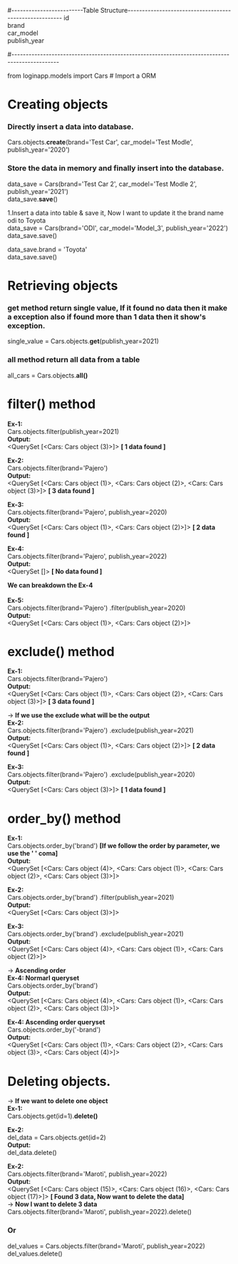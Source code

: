 
#-------------------------Table Structure-------------------------------------------------------
 id <br>
 brand <br>
 car_model<br>
 publish_year<br>

#----------------------------------------------------------------------------------------------

from loginapp.models import Cars  # Import a ORM

# Creating objects
<h3>Directly insert a data into database.</h3>
Cars.objects.<b>create</b>(brand='Test Car', car_model='Test Modle', publish_year='2020')

<h3>Store the data in memory and finally insert into the database.</h3>
data_save = Cars(brand='Test Car 2', car_model='Test Modle 2', publish_year='2021') <br>
data_save.<b>save</b>()

            
1.Insert a data into table & save it, Now I want to update it the brand name odi to Toyota <br>
data_save = Cars(brand='ODI', car_model='Model_3', publish_year='2022')
data_save.save()<br>

data_save.brand = 'Toyota'<br>
data_save.save()


# Retrieving objects

<h3>get method return single value, If it found no data then it make a exception also if found more than 1 data then it show's exception.</h3>
single_value = Cars.objects.<b>get</b>(publish_year=2021)

<h3>all method return all data from a table</h3>
all_cars = Cars.objects.<b>all()</b>

# filter() method
<b>Ex-1: </b> <br>Cars.objects.filter(publish_year=2021)<br>
<b>Output:</b> <br><QuerySet [<Cars: Cars object (3)>]>  <b>[ 1 data found ]</b>

<b>Ex-2: </b> <br>Cars.objects.filter(brand='Pajero')<br>
<b>Output:</b> <br><QuerySet [<Cars: Cars object (1)>, <Cars: Cars object (2)>, <Cars: Cars object (3)>]>   <b>[ 3 data found ]</b>

<b>Ex-3: </b> <br>Cars.objects.filter(brand='Pajero', publish_year=2020)<br>
<b>Output:</b> <br><QuerySet [<Cars: Cars object (1)>, <Cars: Cars object (2)>]>   <b>[ 2 data found ]</b>

<b>Ex-4: </b> <br>Cars.objects.filter(brand='Pajero', publish_year=2022)<br>
<b>Output:</b> <br><QuerySet []>    <b>[ No data found ]</b>

<b>We can breakdown the Ex-4</b><br><br>
<b>Ex-5: </b> <br> Cars.objects.filter(brand='Pajero') .filter(publish_year=2020)<br>
<b>Output:</b> <br> <QuerySet [<Cars: Cars object (1)>, <Cars: Cars object (2)>]><br>


# exclude() method
<b>Ex-1: </b> <br>Cars.objects.filter(brand='Pajero')<br>
<b>Output:</b><br> <QuerySet [<Cars: Cars object (1)>, <Cars: Cars object (2)>, <Cars: Cars object (3)>]> <b>[ 3 data found ]</b>


-> <b> If we use the exclude what will be the output</b> <br>
<b>Ex-2: </b> <br>Cars.objects.filter(brand='Pajero') .exclude(publish_year=2021)<br>
<b>Output:</b> <br><QuerySet [<Cars: Cars object (1)>, <Cars: Cars object (2)>]> <b>[ 2 data found ]</b>

<b>Ex-3: </b> <br>Cars.objects.filter(brand='Pajero') .exclude(publish_year=2020)<br>
<b>Output:</b><br><QuerySet [<Cars: Cars object (3)>]>  <b>[ 1 data found ]</b>


# order_by() method

<b>Ex-1: </b> <br>Cars.objects.order_by('brand')    <b>[If we follow the order by parameter, we use the ' ' coma]</b><br>
<b>Output:</b> <br><QuerySet [<Cars: Cars object (4)>, <Cars: Cars object (1)>, <Cars: Cars object (2)>, <Cars: Cars object (3)>]><br>

<b>Ex-2: </b> <br>Cars.objects.order_by('brand') .filter(publish_year=2021)<br>
<b>Output:</b> <br><QuerySet [<Cars: Cars object (3)>]><br>

<b>Ex-3: </b> <br>Cars.objects.order_by('brand') .exclude(publish_year=2021)<br>
<b>Output:</b> <br><QuerySet [<Cars: Cars object (4)>, <Cars: Cars object (1)>, <Cars: Cars object (2)>]><br>

-> <b> Ascending order </b> <br>
<b>Ex-4: Normarl queryset</b> <br>Cars.objects.order_by('brand')<br>
<b>Output:</b> <br><QuerySet [<Cars: Cars object (4)>, <Cars: Cars object (1)>, <Cars: Cars object (2)>, <Cars: Cars object (3)>]><br>

<b>Ex-4:  Ascending order queryset </b> <br>Cars.objects.order_by('-brand')<br>
<b>Output:</b> <br><QuerySet [<Cars: Cars object (1)>, <Cars: Cars object (2)>, <Cars: Cars object (3)>, <Cars: Cars object (4)>]>


# Deleting objects.

-> <b> If we want to delete one object </b> <br>
<b>Ex-1: </b> <br>Cars.objects.get(id=1).<b>delete()</b>

<b>Ex-2: </b> <br>del_data = Cars.objects.get(id=2)<br>
<b>Output:</b> <br> del_data.delete()<br>

<b>Ex-2: </b> <br> Cars.objects.filter(brand='Maroti', publish_year=2022)<br>
<b>Output:</b> <br> <QuerySet [<Cars: Cars object (15)>, <Cars: Cars object (16)>, <Cars: Cars object (17)>]>   <b>[ Found 3 data, Now want to delete the data]</b><br>
-> <b> Now I want to delete 3 data </b> <br>
Cars.objects.filter(brand='Maroti', publish_year=2022).delete()<br>
<h3>Or</h3>
del_values = Cars.objects.filter(brand='Maroti', publish_year=2022)<br>
del_values.delete()<br>

